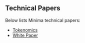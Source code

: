 ## Technical Papers

Below lists Minima technical papers:

+ [Tokenomics](https://drive.google.com/file/d/1Q_jq1hKMXtKJ5QfNs23jEJ58ll5JteXP/view?usp=sharing)
+ [White Paper](https://drive.google.com/file/d/12dDnVVqGnghR4D4Sa16QHM_f-NgOZ3LR/view?usp=sharing)
